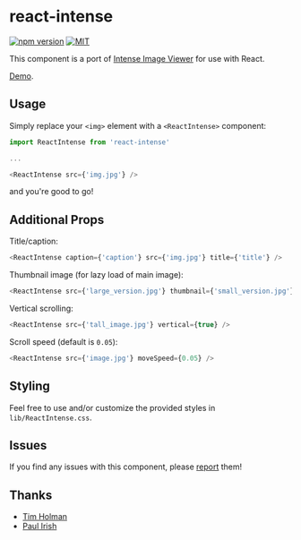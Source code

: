 # react-intense

[![npm version](https://badge.fury.io/js/react-intense.svg)](https://badge.fury.io/js/react-intense) [![MIT](https://img.shields.io/badge/license-MIT-blue.svg)](https://raw.githubusercontent.com/brycedorn/react-intense/master/LICENSE)

This component is a port of [Intense Image Viewer](http://tholman.com/intense-images/) for use with React.

[Demo](http://bryce.io/react-intense).

## Usage

Simply replace your `<img>` element with a `<ReactIntense>` component:

```javascript
import ReactIntense from 'react-intense'

...

<ReactIntense src={'img.jpg'} />
```

and you're good to go!

## Additional Props

Title/caption:
```javascript
<ReactIntense caption={'caption'} src={'img.jpg'} title={'title'} />
```

Thumbnail image (for lazy load of main image):
```javascript
<ReactIntense src={'large_version.jpg'} thumbnail={'small_version.jpg'} />
```

Vertical scrolling:
```javascript
<ReactIntense src={'tall_image.jpg'} vertical={true} />
```

Scroll speed (default is `0.05`):
```javascript
<ReactIntense src={'image.jpg'} moveSpeed={0.05} />
```

## Styling

Feel free to use and/or customize the provided styles in `lib/ReactIntense.css`.

## Issues

 If you find any issues with this component, please [report](https://github.com/brycedorn/react-intense/issues) them!
 
## Thanks
* [Tim Holman](https://github.com/tholman)
* [Paul Irish](https://gist.github.com/paulirish/1579671)